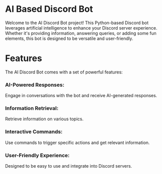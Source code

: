 # AI Based Discord Bot


Welcome to the AI Discord Bot project! This Python-based Discord bot leverages artificial intelligence to enhance your Discord server experience. Whether it's providing information, answering queries, or adding some fun elements, this bot is designed to be versatile and user-friendly.

# Features
The AI Discord Bot comes with a set of powerful features:
### AI-Powered Responses:
Engage in conversations with the bot and receive AI-generated responses.
### Information Retrieval:
Retrieve information on various topics.
### Interactive Commands:
Use commands to trigger specific actions and get relevant information.
### User-Friendly Experience:
Designed to be easy to use and integrate into Discord servers.
